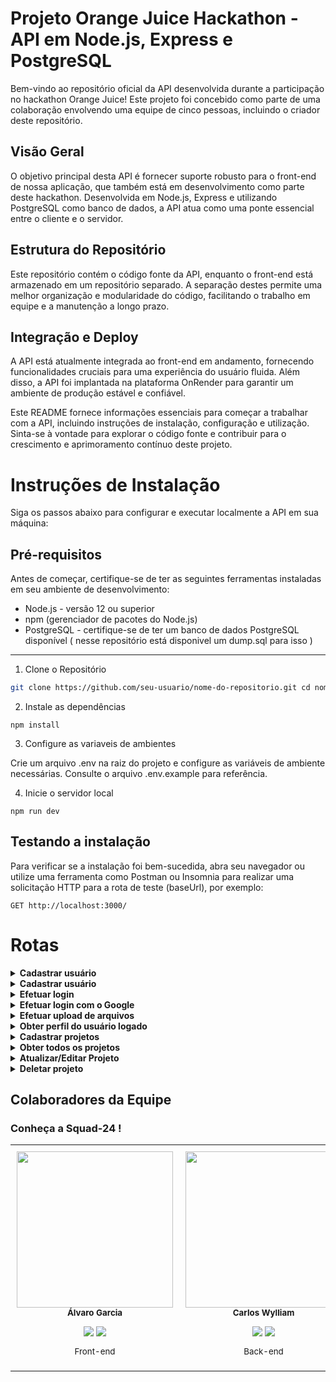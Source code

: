 # Projeto Orange Juice Hackathon - API em Node.js, Express e PostgreSQL
Bem-vindo ao repositório oficial da API desenvolvida durante a participação no hackathon Orange Juice! Este projeto foi concebido como parte de uma colaboração envolvendo uma equipe de cinco pessoas, incluindo o criador deste repositório.
## Visão Geral
O objetivo principal desta API é fornecer suporte robusto para o front-end de nossa aplicação, que também está em desenvolvimento como parte deste hackathon. Desenvolvida em Node.js, Express e utilizando PostgreSQL como banco de dados, a API atua como uma ponte essencial entre o cliente e o servidor.
## Estrutura do Repositório
Este repositório contém o código fonte da API, enquanto o front-end está armazenado em um repositório separado. A separação destes permite uma melhor organização e modularidade do código, facilitando o trabalho em equipe e a manutenção a longo prazo.
## Integração e Deploy
A API está atualmente integrada ao front-end em andamento, fornecendo funcionalidades cruciais para uma experiência do usuário fluida. Além disso, a API foi implantada na plataforma OnRender para garantir um ambiente de produção estável e confiável.

Este README fornece informações essenciais para começar a trabalhar com a API, incluindo instruções de instalação, configuração e utilização. Sinta-se à vontade para explorar o código fonte e contribuir para o crescimento e aprimoramento contínuo deste projeto.
# Instruções de Instalação
Siga os passos abaixo para configurar e executar localmente a API em sua máquina:

## Pré-requisitos
Antes de começar, certifique-se de ter as seguintes ferramentas instaladas em seu ambiente de desenvolvimento:
- Node.js - versão 12 ou superior
- npm (gerenciador de pacotes do Node.js)
- PostgreSQL - certifique-se de ter um banco de dados PostgreSQL disponível ( nesse repositório está disponivel um dump.sql para isso )
---
1. Clone o Repositório
```bash
git clone https://github.com/seu-usuario/nome-do-repositorio.git cd nome-do-repositorio
```

2. Instale as dependências
```
npm install
```

3. Configure as variaveis de ambientes

Crie um arquivo .env na raiz do projeto e configure as variáveis de ambiente necessárias. Consulte o arquivo .env.example para referência.

4. Inicie o servidor local
```
npm run dev
```

## Testando a instalação 
Para verificar se a instalação foi bem-sucedida, abra seu navegador ou utilize uma ferramenta como Postman ou Insomnia para realizar uma solicitação HTTP para a rota de teste (baseUrl), por exemplo:
```
GET http://localhost:3000/
```

# Rotas

<details>
<summary><b>Cadastrar usuário</b></summary>

#### `GET` `/`

Essa é a rota que será utilizada para testar a API.

Retorno:
```
{
	"mensagem": "O servidor está online."
}
```
</details>

<details>
<summary><b>Cadastrar usuário</b></summary>

#### `POST` `/user`

Essa é a rota que permite o usuário se cadastrar no sistema.

Critérios de aceite:

    - Validar se o e-mail e a senha estão corretos para o usuário em questão.
    - Gerar um token de autenticação para o usuário.
    - Confere se o e-mail já existe no sistema.
    - fullName, email, password são campos obrigatórios e precisam ser do tipo string.

</details>

<details>
<summary><b>Efetuar login</b></summary>

#### `POST` `/session`

Essa é a rota que será utilizada para o usuário cadastrado no sistema efetuar seu login.

Critérios de aceite:

    - Validar os campos obrigatórios: 
        - nome
        - email
        - senha
    - A senha deve ser criptografada utilizando algum algoritmo de criptografia confiável.
    - O campo e-mail no banco de dados deve ser único para cada registro, não permitindo dois usuários possuírem o mesmo e-mail.

</details>

<details>
<summary><b>Efetuar login com o Google</b></summary>

#### `POST` `/session/google`

Essa é a rota que será utilizada para o usuário efetuar login através de sua conta do Google.

Critérios de aceite:

    - Validar os campos obrigatórios: 
        - nome
        - email
        - senha
    - A senha deve ser criptografada utilizando algum algoritmo de criptografia confiável.
    - O campo e-mail no banco de dados deve ser único para cada registro, não permitindo dois usuários possuírem o mesmo e-mail.

</details>
<details>
<summary><b>Efetuar upload de arquivos</b></summary>

#### `POST` `/upload`

Essa é a rota que será utilizada pelo o front para efetuar o upload de imagens.

</details>
<details>
<summary><b>Obter perfil do usuário logado</b></summary>

#### `GET` `/user/profile`

Essa é a rota que será utilizada para obter todas as informações do usuário logado desde o seu perfil a projetos cadastrados em seu nome.

Exemplo de retorno:

```
{
	"userid": 4,
	"fullname": "Jose",
	"email": "Jose01@email.com",
	"profileimage": null,
	"isgoogleaccount": null,
	"projects": [
		{
			"id": 2,
			"title": "teste 02",
			"tags": "teste tags",
			"link": "teste link",
			"description": "teste",
			"image": null,
			"createddate": null
		}
	]
}
```

</details>
<details>
<summary><b>Cadastrar projetos</b></summary>

#### `POST` `/projects`

Essa é a rota que será utilizada para o usuário cadastrar o seu projeto.

Critérios de aceite:

    - Validar os campos obrigatórios: 
        - title
        - tags
    - Todos os campos devem ser do tipo string.

</details>
<details>
<summary><b>Obter todos os projetos</b></summary>

#### `GET` `/projects`

Essa é a rota que será utilizada para obter todos os projetos existentes no sistema.

Exemplo de retorno:

```
[
	{
		"id": 1,
		"title": "API REST",
		"tags": "Back-end, TDD",
		"link": null,
		"description": null,
		"image": null,
		"createddate": null,
		"userid": 1,
		"user": {
			"fullname": "Carlos Wylliam",
			"email": "carlos01@email.com",
			"profileImage": null,
			"isGoogleAccount": null
		}
	},
	{
		"id": 3,
		"title": "API REST 03",
		"tags": "Back-end, TDD",
		"link": null,
		"description": null,
		"image": null,
		"createddate": null,
		"userid": 1,
		"user": {
			"fullname": "Carlos Wylliam",
			"email": "carlos01@email.com",
			"profileImage": null,
			"isGoogleAccount": null
		}
	}
]
```

</details>
<details>
<summary><b>Atualizar/Editar Projeto</b></summary>

#### `PUT` `/projects/:id`

Essa é a rota que será utilizada pelo o usuário para atualizar/editar o seu projeto.

Critérios de aceite:

    - Validar os campos obrigatórios: 
        - title
        - tags
        - senha

</details>
<details>
<summary><b>Deletar projeto</b></summary>

#### `DELETE` `/projects/:id`

Essa é a rota que será utilizada para deletar algum projeto cadastrado no sistema pelo o seu id.

</details>

## Colaboradores da Equipe
### Conheça a Squad-24 !

<table>
  <tr>
    <td align="center" style="padding: 10px;">    
      <img src="https://github.com/Alvarosig.png" width="250px"/>
       <br>
        <sub>
          <b>Álvaro Garcia</b>
          <p> <a target="_blank" href="https://www.linkedin.com/in/alvarosig" ><img src="https://img.icons8.com/color/38/000000/linkedin.png"/></a> <a target="_blank" href="https://github.com/Alvarosig"><img src="https://img.icons8.com/ios-glyphs/38/000000/github.png"/></a>
        </sub>
      </a>
  <p>Front-end</p>
    </td>
    <td align="center" style="padding: 10px;">
       <img src="https://github.com/carlos-wylliam.png" width="250px"/>
      <br>
        <sub>
          <b>Carlos Wylliam</b>
          <p> <a target="_blank" href="https://www.linkedin.com/in/carlos-wylliam"><img src="https://img.icons8.com/color/38/000000/linkedin.png"/></a> <a target="_blank" href="https://github.com/carlos-wylliam"><img src="https://img.icons8.com/ios-glyphs/38/000000/github.png"/></a>
        </sub>
      </a>
  <p>Back-end</p>
    </td>
    <td align="center" style="padding: 10px;">
       <img src="https://github.com/mari-moreira.png" width="250px"/>
      <br>
        <sub>
          <b>Mariana Moreira</b>
          <p> <a target="_blank" href="https://www.linkedin.com/in/mariana-moreira-santos-39417828a/" ><img src="https://img.icons8.com/color/38/000000/linkedin.png"/></a> <a target="_blank" href="https://github.com/mari-moreira"><img src="https://img.icons8.com/ios-glyphs/38/000000/github.png"/></a>
        </sub>
      </a>
  <p>Back-end</p>
    </td>
     <td align="center" style="padding: 10px;">
      <img src="https://github.com/ravenascampos.png" width="250px"/>
   <br>
      <sub>
          <b>Ravena Campos</b>
          <p> <a target="_blank" href="https://www.linkedin.com/in/ravenascampos" ><img src="https://img.icons8.com/color/38/000000/linkedin.png"/></a> <a target="_blank" href="https://github.com/ravenascampos"><img src="https://img.icons8.com/ios-glyphs/38/000000/github.png"/></a>
        </sub>
      </a>
    <p>Front-end</p>
    </td>
    <td align="center" style="padding: 10px;">
      <img src="https://github.com/vinicioscst.png" width="250px"/>
        <br>
        <sub>
          <b>Vinícios Soares</b>
          <p> <a target="_blank" href="https://www.linkedin.com/in/vinicioscst" ><img src="https://img.icons8.com/color/38/000000/linkedin.png"/></a> <a target="_blank" href="https://github.com/vinicioscst"><img src="https://img.icons8.com/ios-glyphs/38/000000/github.png"/></a>
        </sub>
      </a>
      <p>Full Stack</p>
    </td>
